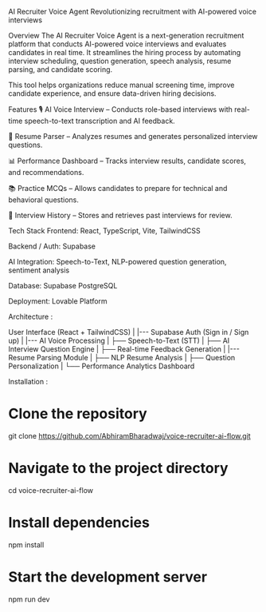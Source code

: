 AI Recruiter Voice Agent
Revolutionizing recruitment with AI-powered voice interviews

Overview
The AI Recruiter Voice Agent is a next-generation recruitment platform that conducts AI-powered voice interviews and evaluates candidates in real time.
It streamlines the hiring process by automating interview scheduling, question generation, speech analysis, resume parsing, and candidate scoring.

This tool helps organizations reduce manual screening time, improve candidate experience, and ensure data-driven hiring decisions.

Features
🎙 AI Voice Interview – Conducts role-based interviews with real-time speech-to-text transcription and AI feedback.

📄 Resume Parser – Analyzes resumes and generates personalized interview questions.

📊 Performance Dashboard – Tracks interview results, candidate scores, and recommendations.

📚 Practice MCQs – Allows candidates to prepare for technical and behavioral questions.

📜 Interview History – Stores and retrieves past interviews for review.

Tech Stack
Frontend: React, TypeScript, Vite, TailwindCSS

Backend / Auth: Supabase

AI Integration: Speech-to-Text, NLP-powered question generation, sentiment analysis

Database: Supabase PostgreSQL

Deployment: Lovable Platform

Architecture : 

User Interface (React + TailwindCSS)
        |
        |--- Supabase Auth (Sign in / Sign up)
        |
        |--- AI Voice Processing
        |       ├── Speech-to-Text (STT)
        |       ├── AI Interview Question Engine
        |       ├── Real-time Feedback Generation
        |
        |--- Resume Parsing Module
        |       ├── NLP Resume Analysis
        |       ├── Question Personalization
        |
        └── Performance Analytics Dashboard

Installation : 

# Clone the repository
git clone https://github.com/AbhiramBharadwaj/voice-recruiter-ai-flow.git

# Navigate to the project directory
cd voice-recruiter-ai-flow

# Install dependencies
npm install

# Start the development server
npm run dev


